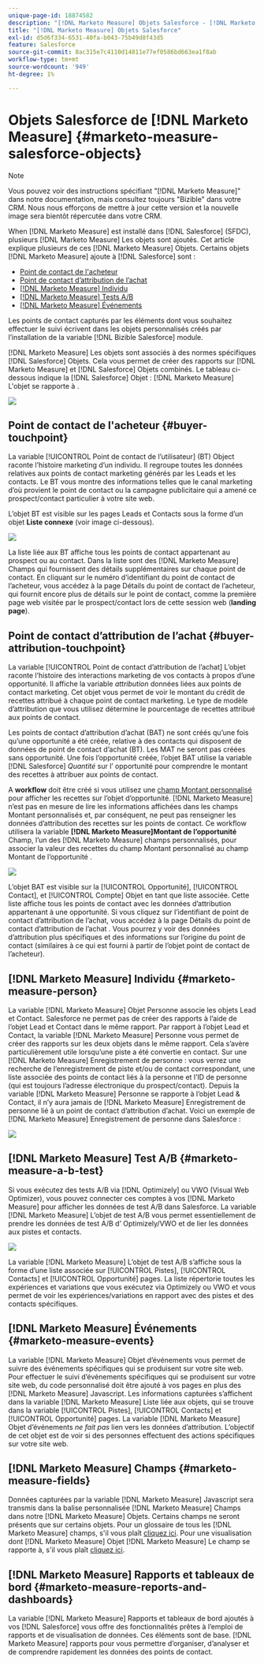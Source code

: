 ```yaml
---
unique-page-id: 18874582
description: "[!DNL Marketo Measure] Objets Salesforce - [!DNL Marketo Measure] - Documentation du produit"
title: "[!DNL Marketo Measure] Objets Salesforce"
exl-id: d5d6f334-6531-40fa-b043-75b49d8f43d5
feature: Salesforce
source-git-commit: 8ac315e7c4110d14811e77ef0586bd663ea1f8ab
workflow-type: tm+mt
source-wordcount: '949'
ht-degree: 1%

---
```


# Objets Salesforce de [!DNL Marketo Measure] {#marketo-measure-salesforce-objects}

>[!NOTE]
>
>Vous pouvez voir des instructions spécifiant &quot;[!DNL Marketo Measure]&quot; dans notre documentation, mais consultez toujours &quot;Bizible&quot; dans votre CRM. Nous nous efforçons de mettre à jour cette version et la nouvelle image sera bientôt répercutée dans votre CRM.

When [!DNL Marketo Measure] est installé dans [!DNL Salesforce] (SFDC), plusieurs [!DNL Marketo Measure] Les objets sont ajoutés. Cet article explique plusieurs de ces [!DNL Marketo Measure] Objets. Certains objets [!DNL Marketo Measure] ajoute à [!DNL Salesforce] sont :

* [Point de contact de l&#39;acheteur](#touchpoint)
* [Point de contact d’attribution de l’achat](#attribution)
* [[!DNL Marketo Measure] Individu](#person)
* [[!DNL Marketo Measure] Tests A/B](#ab)
* [[!DNL Marketo Measure] Événements](#events)

Les points de contact capturés par les éléments dont vous souhaitez effectuer le suivi écrivent dans les objets personnalisés créés par l’installation de la variable [!DNL Bizible Salesforce] module.

[!DNL Marketo Measure] Les objets sont associés à des normes spécifiques [!DNL Salesforce] Objets. Cela vous permet de créer des rapports sur [!DNL Marketo Measure] et [!DNL Salesforce] Objets combinés. Le tableau ci-dessous indique la [!DNL Salesforce] Objet : [!DNL Marketo Measure] L&#39;objet se rapporte à .

![](assets/1-1.png)

## Point de contact de l&#39;acheteur {#buyer-touchpoint}

La variable [!UICONTROL Point de contact de l’utilisateur] (BT) Object raconte l’histoire marketing d’un individu. Il regroupe toutes les données relatives aux points de contact marketing générés par les Leads et les contacts. Le BT vous montre des informations telles que le canal marketing d’où provient le point de contact ou la campagne publicitaire qui a amené ce prospect/contact particulier à votre site web.

L’objet BT est visible sur les pages Leads et Contacts sous la forme d’un objet **Liste connexe** (voir image ci-dessous).

![](assets/2-1.png)

La liste liée aux BT affiche tous les points de contact appartenant au prospect ou au contact. Dans la liste sont des [!DNL Marketo Measure] Champs qui fournissent des détails supplémentaires sur chaque point de contact. En cliquant sur le numéro d’identifiant du point de contact de l’acheteur, vous accédez à la page Détails du point de contact de l’acheteur, qui fournit encore plus de détails sur le point de contact, comme la première page web visitée par le prospect/contact lors de cette session web (**landing page**).

## Point de contact d’attribution de l’achat {#buyer-attribution-touchpoint}

La variable [!UICONTROL Point de contact d’attribution de l’achat] L’objet raconte l’histoire des interactions marketing de vos contacts à propos d’une opportunité. Il affiche la variable *attribution* données liées aux points de contact marketing. Cet objet vous permet de voir le montant du crédit de recettes attribué à chaque point de contact marketing. Le type de modèle d’attribution que vous utilisez détermine le pourcentage de recettes attribué aux points de contact.

Les points de contact d’attribution d’achat (BAT) ne sont créés qu’une fois qu’une opportunité a été créée, relative à des contacts qui disposent de données de point de contact d’achat (BT). Les MAT ne seront pas créées sans opportunité. Une fois l’opportunité créée, l’objet BAT utilise la variable [!DNL Salesforce] *Quantité* sur l’ opportunité pour comprendre le montant des recettes à attribuer aux points de contact.

A **workflow** doit être créé si vous utilisez une [champ Montant personnalisé](/help/advanced-marketo-measure-features/custom-revenue-amount/using-a-custom-revenue-amount-field.md) pour afficher les recettes sur l’objet d’opportunité. [!DNL Marketo Measure] n’est pas en mesure de lire les informations affichées dans les champs Montant personnalisés et, par conséquent, ne peut pas renseigner les données d’attribution des recettes sur les points de contact. Ce workflow utilisera la variable **[!DNL Marketo Measure]Montant de l’opportunité** Champ, l’un des [!DNL Marketo Measure] champs personnalisés, pour associer la valeur des recettes du champ Montant personnalisé au champ Montant de l’opportunité .

![](assets/3-1.png)

L’objet BAT est visible sur la [!UICONTROL Opportunité], [!UICONTROL Contact], et [!UICONTROL Compte] Objet en tant que liste associée. Cette liste affiche tous les points de contact avec les données d’attribution appartenant à une opportunité. Si vous cliquez sur l’identifiant de point de contact d’attribution de l’achat, vous accédez à la page Détails du point de contact d’attribution de l’achat . Vous pourrez y voir des données d’attribution plus spécifiques et des informations sur l’origine du point de contact (similaires à ce qui est fourni à partir de l’objet point de contact de l’acheteur).

## [!DNL Marketo Measure] Individu {#marketo-measure-person}

La variable [!DNL Marketo Measure] Objet Personne associe les objets Lead et Contact. Salesforce ne permet pas de créer des rapports à l’aide de l’objet Lead et Contact dans le même rapport. Par rapport à l’objet Lead et Contact, la variable [!DNL Marketo Measure] Personne vous permet de créer des rapports sur les deux objets dans le même rapport. Cela s’avère particulièrement utile lorsqu’une piste a été convertie en contact. Sur une [!DNL Marketo Measure] Enregistrement de personne : vous verrez une recherche de l’enregistrement de piste et/ou de contact correspondant, une liste associée des points de contact liés à la personne et l’ID de personne (qui est toujours l’adresse électronique du prospect/contact). Depuis la variable [!DNL Marketo Measure] Personne se rapporte à l’objet Lead &amp; Contact, il n’y aura jamais de [!DNL Marketo Measure] Enregistrement de personne lié à un point de contact d’attribution d’achat. Voici un exemple de [!DNL Marketo Measure] Enregistrement de personne dans Salesforce :

![](assets/4.png)

## [!DNL Marketo Measure] Test A/B {#marketo-measure-a-b-test}

Si vous exécutez des tests A/B via [!DNL Optimizely] ou VWO (Visual Web Optimizer), vous pouvez connecter ces comptes à vos [!DNL Marketo Measure] pour afficher les données de test A/B dans Salesforce. La variable [!DNL Marketo Measure] L’objet de test A/B vous permet essentiellement de prendre les données de test A/B d’ Optimizely/VWO et de lier les données aux pistes et contacts.

![](assets/5.png)

La variable [!DNL Marketo Measure] L’objet de test A/B s’affiche sous la forme d’une liste associée sur [!UICONTROL Pistes], [!UICONTROL Contacts] et [!UICONTROL Opportunité] pages. La liste répertorie toutes les expériences et variations que vous exécutez via Optimizely ou VWO et vous permet de voir les expériences/variations en rapport avec des pistes et des contacts spécifiques.

## [!DNL Marketo Measure] Événements {#marketo-measure-events}

La variable [!DNL Marketo Measure] Objet d’événements vous permet de suivre des événements spécifiques qui se produisent sur votre site web. Pour effectuer le suivi d’événements spécifiques qui se produisent sur votre site web, du code personnalisé doit être ajouté à vos pages en plus des [!DNL Marketo Measure] Javascript. Les informations capturées s’affichent dans la variable [!DNL Marketo Measure] Liste liée aux objets, qui se trouve dans la variable [!UICONTROL Pistes], [!UICONTROL Contacts] et [!UICONTROL Opportunité] pages. La variable [!DNL Marketo Measure] Objet d’événements *ne fait pas* lien vers les données d’attribution. L’objectif de cet objet est de voir si des personnes effectuent des actions spécifiques sur votre site web.

## [!DNL Marketo Measure] Champs {#marketo-measure-fields}

Données capturées par la variable [!DNL Marketo Measure] Javascript sera transmis dans la balise personnalisée [!DNL Marketo Measure] Champs dans notre [!DNL Marketo Measure] Objets. Certains champs ne seront présents que sur certains objets. Pour un glossaire de tous les [!DNL Marketo Measure] champs, s&#39;il vous plaît [cliquez ici](/help/introduction-to-marketo-measure/overview-resources/glossary-of-marketo-measure-fields.md). Pour une visualisation dont [!DNL Marketo Measure] Objet [!DNL Marketo Measure] Le champ se rapporte à, s&#39;il vous plaît [cliquez ici](/help/configuration-and-setup/marketo-measure-and-salesforce/marketo-measure-object-and-field-taxonomy.md).

## [!DNL Marketo Measure] Rapports et tableaux de bord {#marketo-measure-reports-and-dashboards}

La variable [!DNL Marketo Measure] Rapports et tableaux de bord ajoutés à vos [!DNL Salesforce] vous offre des fonctionnalités prêtes à l’emploi de rapports et de visualisation de données. Ces éléments sont de base. [!DNL Marketo Measure] rapports pour vous permettre d’organiser, d’analyser et de comprendre rapidement les données des points de contact.
